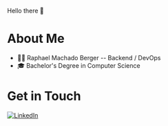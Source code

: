 Hello there 👋

# About Me
- 🧑‍💻 Raphael Machado Berger -- Backend / DevOps
- 🎓 Bachelor's Degree in Computer Science

# Get in Touch
[![LinkedIn](https://img.shields.io/badge/linkedin-%230077B5.svg?style=for-the-badge&logo=linkedin&logoColor=white)](https://www.linkedin.com/in/raphaelmberger/)
